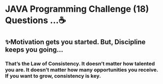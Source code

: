 # JAVA Programming Challenge (18) Questions ...☕
## ✨Motivation gets you started. But, Discipline keeps you going...
### That’s the Law of Consistency. It doesn’t matter how talented you are. It doesn’t matter how many opportunities you receive. If you want to grow, consistency is key.
